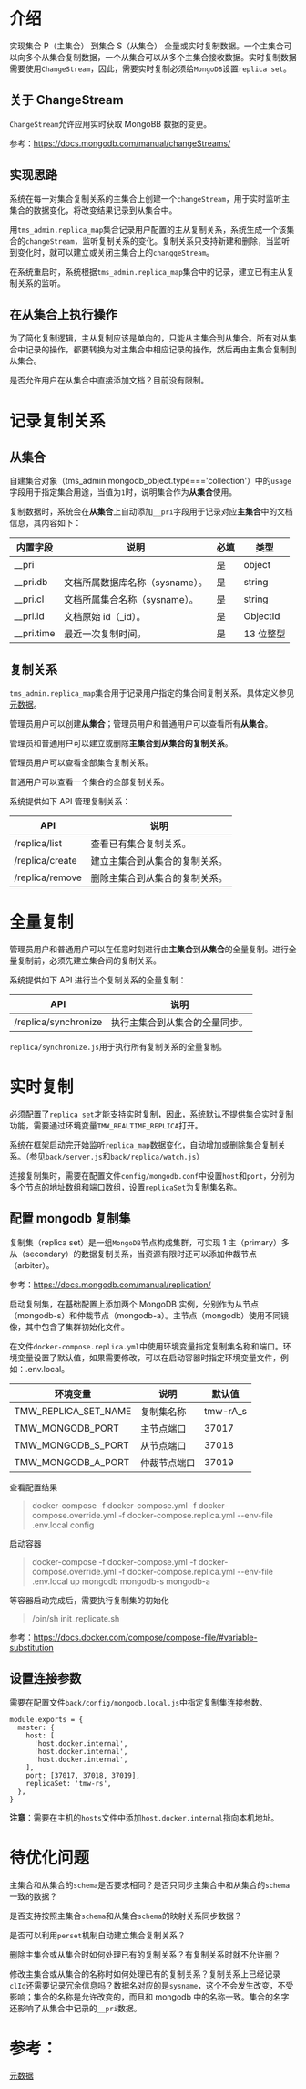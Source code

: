 # 介绍

实现集合 P（主集合） 到集合 S（从集合） 全量或实时复制数据。一个主集合可以向多个从集合复制数据，一个从集合可以从多个主集合接收数据。实时复制数据需要使用`ChangeStream`，因此，需要实时复制必须给`MongoDB`设置`replica set`。

## 关于 ChangeStream

`ChangeStream`允许应用实时获取 MongoBB 数据的变更。

参考：https://docs.mongodb.com/manual/changeStreams/

## 实现思路

系统在每一对集合复制关系的主集合上创建一个`changeStream`，用于实时监听主集合的数据变化，将改变结果记录到从集合中。

用`tms_admin.replica_map`集合记录用户配置的主从复制关系，系统生成一个该集合的`changeStream`，监听复制关系的变化。复制关系只支持新建和删除，当监听到变化时，就可以建立或关闭主集合上的`changgeStream`。

在系统重启时，系统根据`tms_admin.replica_map`集合中的记录，建立已有主从复制关系的监听。

## 在从集合上执行操作

为了简化复制逻辑，主从复制应该是单向的，只能从主集合到从集合。所有对从集合中记录的操作，都要转换为对主集合中相应记录的操作，然后再由主集合复制到从集合。

是否允许用户在从集合中直接添加文档？目前没有限制。

# 记录复制关系

## 从集合

自建集合对象（tms_admin.mongodb_object.type==='collection'）中的`usage`字段用于指定集合用途，当值为`1`时，说明集合作为**从集合**使用。

复制数据时，系统会在**从集合**上自动添加`__pri`字段用于记录对应**主集合**中的文档信息，其内容如下：

| 内置字段     | 说明                            | 必填 | 类型      |
| ------------ | ------------------------------- | ---- | --------- |
| \_\_pri      |                                 | 是   | object    |
| \_\_pri.db   | 文档所属数据库名称（sysname）。 | 是   | string    |
| \_\_pri.cl   | 文档所属集合名称（sysname）。   | 是   | string    |
| \_\_pri.id   | 文档原始 id（\_id）。           | 是   | ObjectId  |
| \_\_pri.time | 最近一次复制时间。              | 是   | 13 位整型 |

## 复制关系

`tms_admin.replica_map`集合用于记录用户指定的集合间复制关系。具体定义参见[元数据](元数据.md#集合复制对应关系（tms_admin/replica_map）)。

管理员用户可以创建**从集合**；管理员用户和普通用户可以查看所有**从集合**。

管理员和普通用户可以建立或删除**主集合到从集合的复制关系**。

管理员用户可以查看全部集合复制关系。

普通用户可以查看一个集合的全部复制关系。

系统提供如下 API 管理复制关系：

| API             | 说明                           |
| --------------- | ------------------------------ |
| /replica/list   | 查看已有集合复制关系。         |
| /replica/create | 建立主集合到从集合的复制关系。 |
| /replica/remove | 删除主集合到从集合的复制关系。 |

# 全量复制

管理员用户和普通用户可以在任意时刻进行由**主集合**到**从集合**的全量复制。进行全量复制前，必须先建立集合间的复制关系。

系统提供如下 API 进行当个复制关系的全量复制：

| API                  | 说明                           |
| -------------------- | ------------------------------ |
| /replica/synchronize | 执行主集合到从集合的全量同步。 |

`replica/synchronize.js`用于执行所有复制关系的全量复制。

# 实时复制

必须配置了`replica set`才能支持实时复制，因此，系统默认不提供集合实时复制功能，需要通过环境变量`TMW_REALTIME_REPLICA`打开。

系统在框架启动完开始监听`replica_map`数据变化，自动增加或删除集合复制关系。（参见`back/server.js`和`back/replica/watch.js`）

连接复制集时，需要在配置文件`config/mongodb.conf`中设置`host`和`port`，分别为多个节点的地址数组和端口数组，设置`replicaSet`为复制集名称。

## 配置 mongodb 复制集

复制集（replica set）是一组`MongoDB`节点构成集群，可实现 1 主（primary）多从（secondary）的数据复制关系，当资源有限时还可以添加仲裁节点（arbiter）。

参考：https://docs.mongodb.com/manual/replication/

启动复制集，在基础配置上添加两个 MongoDB 实例，分别作为从节点（mongodb-s）和仲裁节点（mongodb-a）。主节点（mongodb）使用不同镜像，其中包含了集群初始化文件。

在文件`docker-compose.replica.yml`中使用环境变量指定复制集名称和端口。环境变量设置了默认值，如果需要修改，可以在启动容器时指定环境变量文件，例如：.env.local。

| 环境变量             | 说明         | 默认值   |
| -------------------- | ------------ | -------- |
| TMW_REPLICA_SET_NAME | 复制集名称   | tmw-rA_s |
| TMW_MONGODB_PORT     | 主节点端口   | 37017    |
| TMW_MONGODB_S_PORT   | 从节点端口   | 37018    |
| TMW_MONGODB_A_PORT   | 仲裁节点端口 | 37019    |

查看配置结果

> docker-compose -f docker-compose.yml -f docker-compose.override.yml -f docker-compose.replica.yml --env-file .env.local config

启动容器

> docker-compose -f docker-compose.yml -f docker-compose.override.yml -f docker-compose.replica.yml --env-file .env.local up mongodb mongodb-s mongodb-a

等容器启动完成后，需要执行复制集的初始化

> /bin/sh init_replicate.sh

参考：https://docs.docker.com/compose/compose-file/#variable-substitution

## 设置连接参数

需要在配置文件`back/config/mongodb.local.js`中指定复制集连接参数。

```
module.exports = {
  master: {
    host: [
      'host.docker.internal',
      'host.docker.internal',
      'host.docker.internal',
    ],
    port: [37017, 37018, 37019],
    replicaSet: 'tmw-rs',
  },
}
```

**注意**：需要在主机的`hosts`文件中添加`host.docker.internal`指向本机地址。

# 待优化问题

主集合和从集合的`schema`是否要求相同？是否只同步主集合中和从集合的`schema`一致的数据？

是否支持按照主集合`schema`和从集合`schema`的映射关系同步数据？

是否可以利用`perset`机制自动建立集合复制关系？

删除主集合或从集合时如何处理已有的复制关系？有复制关系时就不允许删？

修改主集合或从集合的名称时如何处理已有的复制关系？复制关系上已经记录`clId`还需要记录冗余信息吗？数据名对应的是`sysname`，这个不会发生改变，不受影响；集合的名称是允许改变的，而且和 mongodb 中的名称一致。集合的名字还影响了从集合中记录的`__pri`数据。

# 参考：

[元数据](./元数据.md)
